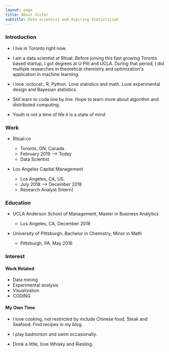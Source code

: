 ```yaml
---
layout: page
title: About Victor
subtitle: Data scientist and Aspiring Statistician
---
```


### Introduction

- I live in Toronto right now.

- I am a data scientist at Ritual. Before joining this fast growing Toronto based startup, I got degrees at U Pitt and UCLA. During that period, I did multiple researches in theoretical chemistry and optimization's application in machine learning.

- I love :octocat:, R, Python. Love statistics and math. Love experimental design and Bayesian statistics.

- Still learn to code line by line. Hope to learn more about algorithm and distributed computing.

- Youth is not a time of life it is a state of mind


### Work

- Ritual.co
  - Toronto, ON, Canada
  - February 2019 –> Today
  - Data Scientist                         

- Los Angeles Capital Management
  - Los Angeles, CA, US.
  - July 2018 –> December 2018
  - Research Analyst (Intern)              


### Education

- UCLA Anderson School of Management, Master in Business Analytics
  - Los Angeles, CA, December 2018

- University of Pittsburgh, Bachelor in Chemistry, Minor in Math            
  - Pittsburgh, PA, May 2016


### Interest

#### Work Related

- Data mining
- Experimental analysis
- Visualization
- CODING


#### My Own Time

- I love cooking, not restricted by include Chinese food, Steak and Seafood. Find recipes in my blog.

- I play badminton and swim occasionally.

- Drink a little, love Whisky and Riesling.
